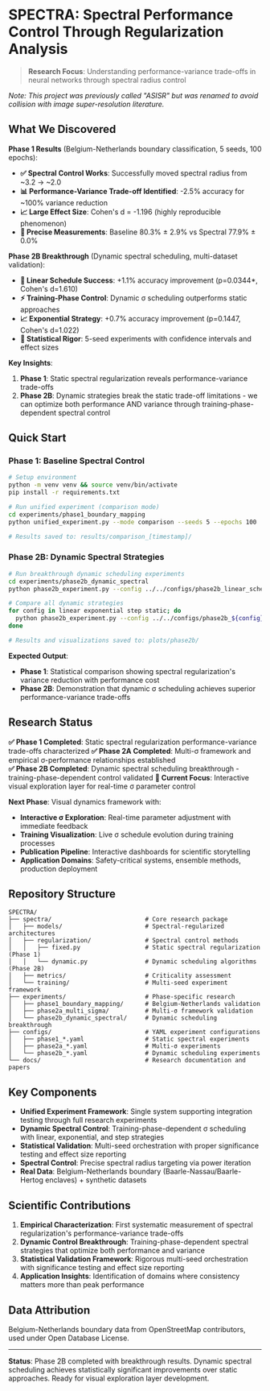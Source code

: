 # SPECTRA: Spectral Performance Control Through Regularization Analysis

> **Research Focus**: Understanding performance-variance trade-offs in neural networks through spectral radius control

*Note: This project was previously called "ASISR" but was renamed to avoid collision with image super-resolution literature.*

## What We Discovered

**Phase 1 Results** (Belgium-Netherlands boundary classification, 5 seeds, 100 epochs):

- **✅ Spectral Control Works**: Successfully moved spectral radius from ~3.2 → ~2.0
- **📊 Performance-Variance Trade-off Identified**: -2.5% accuracy for ~100% variance reduction
- **📈 Large Effect Size**: Cohen's d = -1.196 (highly reproducible phenomenon)
- **🎯 Precise Measurements**: Baseline 80.3% ± 2.9% vs Spectral 77.9% ± 0.0%

**Phase 2B Breakthrough** (Dynamic spectral scheduling, multi-dataset validation):

- **🚀 Linear Schedule Success**: +1.1% accuracy improvement (p=0.0344*, Cohen's d=1.610)
- **⚡ Training-Phase Control**: Dynamic σ scheduling outperforms static approaches
- **📈 Exponential Strategy**: +0.7% accuracy improvement (p=0.1447, Cohen's d=1.022)
- **🎯 Statistical Rigor**: 5-seed experiments with confidence intervals and effect sizes

**Key Insights**: 
1. **Phase 1**: Static spectral regularization reveals performance-variance trade-offs
2. **Phase 2B**: Dynamic strategies break the static trade-off limitations - we can optimize both performance AND variance through training-phase-dependent spectral control

## Quick Start

### Phase 1: Baseline Spectral Control
```bash
# Setup environment
python -m venv venv && source venv/bin/activate
pip install -r requirements.txt

# Run unified experiment (comparison mode)
cd experiments/phase1_boundary_mapping
python unified_experiment.py --mode comparison --seeds 5 --epochs 100

# Results saved to: results/comparison_[timestamp]/
```

### Phase 2B: Dynamic Spectral Strategies
```bash
# Run breakthrough dynamic scheduling experiments
cd experiments/phase2b_dynamic_spectral
python phase2b_experiment.py --config ../../configs/phase2b_linear_schedule.yaml

# Compare all dynamic strategies
for config in linear exponential step static; do
  python phase2b_experiment.py --config ../../configs/phase2b_${config}_schedule.yaml
done

# Results and visualizations saved to: plots/phase2b/
```

**Expected Output**: 
- **Phase 1**: Statistical comparison showing spectral regularization's variance reduction with performance cost
- **Phase 2B**: Demonstration that dynamic σ scheduling achieves superior performance-variance trade-offs

## Research Status

**✅ Phase 1 Completed**: Static spectral regularization performance-variance trade-offs characterized
**✅ Phase 2A Completed**: Multi-σ framework and empirical σ-performance relationships established  
**✅ Phase 2B Completed**: Dynamic spectral scheduling breakthrough - training-phase-dependent control validated
**🔄 Current Focus**: Interactive visual exploration layer for real-time σ parameter control

**Next Phase**: Visual dynamics framework with:
- **Interactive σ Exploration**: Real-time parameter adjustment with immediate feedback
- **Training Visualization**: Live σ schedule evolution during training processes  
- **Publication Pipeline**: Interactive dashboards for scientific storytelling
- **Application Domains**: Safety-critical systems, ensemble methods, production deployment

## Repository Structure

```
SPECTRA/
├── spectra/                          # Core research package
│   ├── models/                       # Spectral-regularized architectures
│   ├── regularization/               # Spectral control methods
│   │   ├── fixed.py                  # Static spectral regularization (Phase 1)
│   │   └── dynamic.py                # Dynamic scheduling algorithms (Phase 2B)
│   ├── metrics/                      # Criticality assessment
│   └── training/                     # Multi-seed experiment framework
├── experiments/                      # Phase-specific research
│   ├── phase1_boundary_mapping/      # Belgium-Netherlands validation
│   ├── phase2a_multi_sigma/          # Multi-σ framework validation
│   └── phase2b_dynamic_spectral/     # Dynamic scheduling breakthrough
├── configs/                          # YAML experiment configurations
│   ├── phase1_*.yaml                 # Static spectral experiments
│   ├── phase2a_*.yaml                # Multi-σ experiments  
│   └── phase2b_*.yaml                # Dynamic scheduling experiments
└── docs/                             # Research documentation and papers
```

## Key Components

- **Unified Experiment Framework**: Single system supporting integration testing through full research experiments
- **Dynamic Spectral Control**: Training-phase-dependent σ scheduling with linear, exponential, and step strategies
- **Statistical Validation**: Multi-seed orchestration with proper significance testing and effect size reporting
- **Spectral Control**: Precise spectral radius targeting via power iteration
- **Real Data**: Belgium-Netherlands boundary (Baarle-Nassau/Baarle-Hertog enclaves) + synthetic datasets

## Scientific Contributions

1. **Empirical Characterization**: First systematic measurement of spectral regularization's performance-variance trade-offs
2. **Dynamic Control Breakthrough**: Training-phase-dependent spectral strategies that optimize both performance and variance
3. **Statistical Validation Framework**: Rigorous multi-seed orchestration with significance testing and effect size reporting
4. **Application Insights**: Identification of domains where consistency matters more than peak performance

## Data Attribution

Belgium-Netherlands boundary data from OpenStreetMap contributors, used under Open Database License.

---

**Status**: Phase 2B completed with breakthrough results. Dynamic spectral scheduling achieves statistically significant improvements over static approaches. Ready for visual exploration layer development.